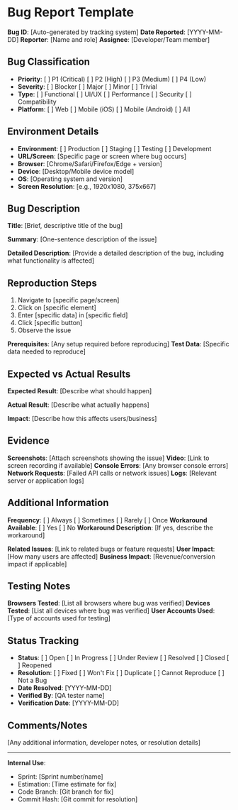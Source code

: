 # Bug Report Template

**Bug ID**: [Auto-generated by tracking system]
**Date Reported**: [YYYY-MM-DD]
**Reporter**: [Name and role]
**Assignee**: [Developer/Team member]

## Bug Classification
- **Priority**: [ ] P1 (Critical) [ ] P2 (High) [ ] P3 (Medium) [ ] P4 (Low)
- **Severity**: [ ] Blocker [ ] Major [ ] Minor [ ] Trivial
- **Type**: [ ] Functional [ ] UI/UX [ ] Performance [ ] Security [ ] Compatibility
- **Platform**: [ ] Web [ ] Mobile (iOS) [ ] Mobile (Android) [ ] All

## Environment Details
- **Environment**: [ ] Production [ ] Staging [ ] Testing [ ] Development
- **URL/Screen**: [Specific page or screen where bug occurs]
- **Browser**: [Chrome/Safari/Firefox/Edge + version]
- **Device**: [Desktop/Mobile device model]
- **OS**: [Operating system and version]
- **Screen Resolution**: [e.g., 1920x1080, 375x667]

## Bug Description
**Title**: [Brief, descriptive title of the bug]

**Summary**: [One-sentence description of the issue]

**Detailed Description**:
[Provide a detailed description of the bug, including what functionality is affected]

## Reproduction Steps
1. Navigate to [specific page/screen]
2. Click on [specific element]
3. Enter [specific data] in [specific field]
4. Click [specific button]
5. Observe the issue

**Prerequisites**: [Any setup required before reproducing]
**Test Data**: [Specific data needed to reproduce]

## Expected vs Actual Results

**Expected Result**:
[Describe what should happen]

**Actual Result**:
[Describe what actually happens]

**Impact**:
[Describe how this affects users/business]

## Evidence
**Screenshots**: [Attach screenshots showing the issue]
**Video**: [Link to screen recording if available]
**Console Errors**: [Any browser console errors]
**Network Requests**: [Failed API calls or network issues]
**Logs**: [Relevant server or application logs]

## Additional Information
**Frequency**: [ ] Always [ ] Sometimes [ ] Rarely [ ] Once
**Workaround Available**: [ ] Yes [ ] No
**Workaround Description**: [If yes, describe the workaround]

**Related Issues**: [Link to related bugs or feature requests]
**User Impact**: [How many users are affected]
**Business Impact**: [Revenue/conversion impact if applicable]

## Testing Notes
**Browsers Tested**: [List all browsers where bug was verified]
**Devices Tested**: [List all devices where bug was verified]
**User Accounts Used**: [Type of accounts used for testing]

## Status Tracking
- **Status**: [ ] Open [ ] In Progress [ ] Under Review [ ] Resolved [ ] Closed [ ] Reopened
- **Resolution**: [ ] Fixed [ ] Won't Fix [ ] Duplicate [ ] Cannot Reproduce [ ] Not a Bug
- **Date Resolved**: [YYYY-MM-DD]
- **Verified By**: [QA tester name]
- **Verification Date**: [YYYY-MM-DD]

## Comments/Notes
[Any additional information, developer notes, or resolution details]

---

**Internal Use**:
- Sprint: [Sprint number/name]
- Estimation: [Time estimate for fix]
- Code Branch: [Git branch for fix]
- Commit Hash: [Git commit for resolution]